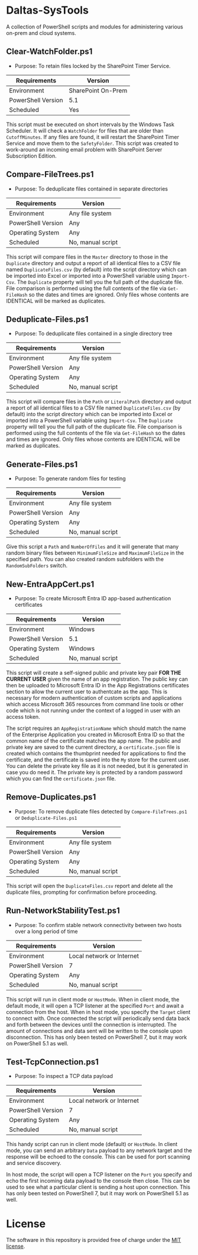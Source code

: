 # Daltas-SysTools
A collection of PowerShell scripts and modules for administering various on-prem and cloud systems.

## Clear-WatchFolder.ps1
* Purpose: To retain files locked by the SharePoint Timer Service.

|Requirements|Version|
|-|-|
|Environment|SharePoint On-Prem|
|PowerShell Version|5.1|
|Scheduled|Yes|

This script must be executed on short intervals by the Windows Task Scheduler.
It will check a `WatchFolder` for files that are older than `CutoffMinutes`.
If any files are found, it will restart the SharePoint Timer Service and move them to the `SafetyFolder`.
This script was created to work-around an incoming email problem with SharePoint Server Subscription Edition.

## Compare-FileTrees.ps1
* Purpose: To deduplicate files contained in separate directories

|Requirements|Version|
|-|-|
|Environment|Any file system|
|PowerShell Version|Any|
|Operating System|Any|
|Scheduled|No, manual script|

This script will compare files in the `Master` directory to those in the `Duplicate` directory and output a report of all identical files to a CSV file named `DuplicateFiles.csv` (by default) into the script directory which can be imported into Excel or imported into a PowerShell variable using `Import-Csv`.
The `Duplicate` property will tell you the full path of the duplicate file.
File comparison is performed using the full contents of the file via `Get-FileHash` so the dates and times are ignored.
Only files whose contents are IDENTICAL will be marked as duplicates.

## Deduplicate-Files.ps1
* Purpose: To deduplicate files contained in a single directory tree

|Requirements|Version|
|-|-|
|Environment|Any file system|
|PowerShell Version|Any|
|Operating System|Any|
|Scheduled|No, manual script|

This script will compare files in the `Path` or `LiteralPath` directory and output a report of all identical files to a CSV file named `DuplicateFiles.csv` (by default) into the script directory which can be imported into Excel or imported into a PowerShell variable using `Import-Csv`.
The `Duplicate` property will tell you the full path of the duplicate file.
File comparison is performed using the full contents of the file via `Get-FileHash` so the dates and times are ignored.
Only files whose contents are IDENTICAL will be marked as duplicates.

## Generate-Files.ps1
* Purpose: To generate random files for testing

|Requirements|Version|
|-|-|
|Environment|Any file system|
|PowerShell Version|Any|
|Operating System|Any|
|Scheduled|No, manual script|

Give this script a `Path` and `NumberOfFiles` and it will generate that many random binary files between `MinimumFileSize` and `MaximumFileSize` in the specified path.
You can also created random subfolders with the `RandomSubFolders` switch.

## New-EntraAppCert.ps1
* Purpose: To create Microsoft Entra ID app-based authentication certificates

|Requirements|Version|
|-|-|
|Environment|Windows|
|PowerShell Version|5.1|
|Operating System|Windows|
|Scheduled|No, manual script|

This script will create a self-signed public and private key pair __FOR THE CURRENT USER__ given the name of an app registration.
The public key can then be uploaded to Microsoft Entra ID in the App Registrations certificates section to allow the current user to authentcate as the app.
This is necessary for modern authentication of custom scripts and applications which access Microsoft 365 resources from command line tools or other code which is not running under the context of a logged in user with an access token.

The script requires an `AppRegistrationName` which should match the name of the Enterprise Application you created in Microsoft Entra ID so that the common name of the certificate matches the app name.  The public and private key are saved to the current directory, a `certificate.json` file is created which contains the thumbprint needed for applications to find the certificate, and the certificate is saved into the `My` store for the current user. You can delete the private key file as it is not needed, but it is generated in case you do need it. The private key is protected by a random password which you can find the `certificate.json` file.

## Remove-Duplicates.ps1
* Purpose: To remove duplicate files detected by `Compare-FileTrees.ps1` or `Deduplicate-Files.ps1`

|Requirements|Version|
|-|-|
|Environment|Any file system|
|PowerShell Version|Any|
|Operating System|Any|
|Scheduled|No, manual script|

This script will open the `DuplicateFiles.csv` report and delete all the duplicate files, prompting for confirmation before proceeding.

## Run-NetworkStabilityTest.ps1
* Purpose: To confirm stable network connectivity between two hosts over a long period of time

|Requirements|Version|
|-|-|
|Environment|Local network or Internet|
|PowerShell Version|7|
|Operating System|Any|
|Scheduled|No, manual script|

This script will run in client mode or `HostMode`.
When in client mode, the default mode, it will open a TCP listener at the specified `Port` and await a connection from the host.
When in host mode, you specify the `Target` client to connect with.
Once connected the script will periodically send data back and forth between the devices until the connection is interrupted.
The amount of connections and data sent will be written to the console upon disconnection.
This has only been tested on PowerShell 7, but it may work on PowerShell 5.1 as well.

## Test-TcpConnection.ps1
* Purpose: To inspect a TCP data payload

|Requirements|Version|
|-|-|
|Environment|Local network or Internet|
|PowerShell Version|7|
|Operating System|Any|
|Scheduled|No, manual script|

This handy script can run in client mode (default) or `HostMode`.
In client mode, you can send an arbitrary `Data` payload to any network target and the response will be echoed to the console.
This can be used for port scanning and service discovery.

In host mode, the script will open a TCP listener on the `Port` you specify and echo the first incoming data payload to the console then close.
This can be used to see what a particular client is sending a host upon connection.
This has only been tested on PowerShell 7, but it may work on PowerShell 5.1 as well.

# License
The software in this repository is provided free of charge under the [MIT license](https://github.com/ShwaTech-LLC/ShwaTech-SysTools/blob/main/LICENSE).